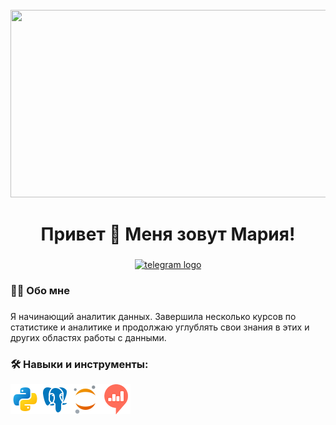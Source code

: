 <br clear="both">

<div align="center">
  <img height="300" width="600" src="https://i.pinimg.com/originals/89/80/8d/89808d75b4118135c6d42e69aaf3eab2.gif"  />
</div>

### 

<h1 align="center">Привет 👋 Меня зовут Мария! </h1>

###

<div align="center">
   <a href="https://t.me/ostaschuuk" target="_blank">
    <img src="https://img.shields.io/static/v1?message=Telegram&logo=telegram&label=&color=2CA5E0&logoColor=white&labelColor=&style=for-the-badge" height="25" alt="telegram logo"  />
  </a>
</div>

###

<h3 align="left">👩‍💻  Обо мне</h3>

###

<p align="left">Я начинающий аналитик данных. Завершила несколько курсов по статистике и аналитике и продолжаю углублять свои знания в этих и других областях работы с данными.</p>


<h3 align="left">🛠 Навыки и инструменты:</h3>
<p><img src="Python.png" /><img src="PostgreSQL.png" /><img src="Jupyter.png"/><img src="Redash.png"/>  </p>

###
